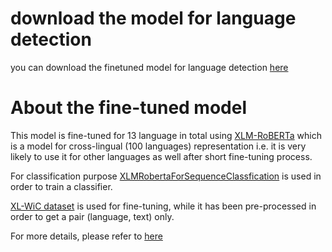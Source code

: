 # download the model for language detection
you can download the finetuned model for language detection [here](https://github.com/jechoi2021/13_languages_detection_XLM-R/releases/tag/13_languages_detection_XLM-R_v1.0)

# About the fine-tuned model

This model is fine-tuned for 13 language in total using [XLM-RoBERTa](https://github.com/huggingface/transformers/blob/master/docs/source/model_doc/xlmroberta.rst) which is a model for cross-lingual (100 languages) representation i.e. it is very likely to use it for other languages as well after short fine-tuning process.

For classification purpose [XLMRobertaForSequenceClassfication](https://huggingface.co/transformers/model_doc/xlmroberta.html#xlmrobertaforsequenceclassification) is used in order to train a classifier.

[XL-WiC dataset](https://aclanthology.org/2020.emnlp-main.584/) is used for fine-tuning, while it has been pre-processed in order to get a pair (language, text) only.

For more details, please refer to [here](https://github.com/jechoi2021/13_languages_detection_XLM-R/releases/tag/13_languages_detection_XLM-R_v1.0)
